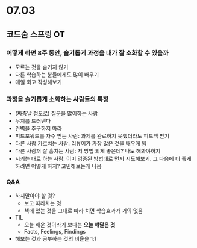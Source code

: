 # 07.03

## 코드숨 스프링 OT 

### 어떻게 하면 8주 동안, 슬기롭게 과정을 내가 잘 소화할 수 있을까

- 모르는 것을 숨기지 않기 
- 다른 학습하는 분들에게도 많이 배우기 
- 매일 회고 작성해보기

### 과정을 슬기롭게 소화하는 사람들의 특징

- (짜증날 정도로) 질문을 많이하는 사람
- 무지를 드러낸다
- 완벽을 추구하지 마라
- 피드포워드를 자주 받는 사람: 과제를 완료하지 못했더라도 피드백 받기
- 다른 사람 가르치는 사람: 리뷰어가 가장 많은 것을 배우게 됨
- 다른 사람꺼 잘 훔치는 사람: 저 방법 되게 좋은데? 나도 해봐야하지
- 시키는 대로 하는 사람: 이미 검증된 방법대로 먼저 시도해보기. 그 다음에 더 좋게하려면 어떻게 하지? 고민해보는게 나음

### Q&A

- 하지말아야 할 것?
  - 보고 따라치는 것
  - 책에 있는 것을 그대로 따라 치면 학습효과가 거의 없음
- TIL
  - 오늘 배운 것이라기 보다는 **오늘 꺠달은 것**
  - Facts, Feelings, Findings
- 해보는 것과 공부하는 것의 비율을 1:1
